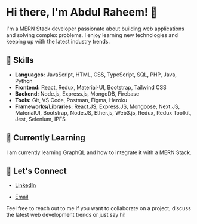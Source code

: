 # Hi there, I'm Abdul Raheem! 👋

I'm a MERN Stack developer passionate about building web applications and solving complex problems. I enjoy learning new technologies and keeping up with the latest industry trends.

## 🚀 Skills

- **Languages:** JavaScript, HTML, CSS, TypeScript, SQL, PHP, Java, Python
- **Frontend:** React, Redux, Material-UI, Bootstrap, Tailwind CSS
- **Backend:** Node.js, Express.js, MongoDB, Firebase
- **Tools:** Git, VS Code, Postman, Figma, Heroku
- **Frameworks/Libraries:** React.JS, Express.JS, Mongoose, Next.JS, MaterialUI, Bootstrap, Node.JS, Ether.js, Web3.js, Redux, Redux Toolkit, Jest, Selenium, IPFS

## 🌱 Currently Learning

I am currently learning GraphQL and how to integrate it with a MERN Stack.

## 💬 Let's Connect

- [LinkedIn]([https://www.linkedin.com/in/your-linkedin-url](https://www.linkedin.com/in/abdul-raheem-67997525a/))
<!-- - [Twitter](https://twitter.com/your-twitter-handle) -->
<!-- - [Portfolio](https://your-portfolio-url.com) -->
- [Email](mailto:abdul.raheem.11885@gmail.com)

Feel free to reach out to me if you want to collaborate on a project, discuss the latest web development trends or just say hi! 
